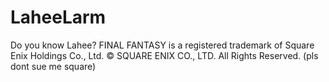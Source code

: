 # LaheeLarm
Do you know Lahee?
FINAL FANTASY is a registered trademark of Square Enix Holdings Co., Ltd.
© SQUARE ENIX CO., LTD. All Rights Reserved.
(pls dont sue me square)
